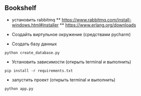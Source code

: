 ## Bookshelf

* установить rabbitmq
** https://www.rabbitmq.com/install-windows.html#installer
** https://www.erlang.org/downloads

* Создайть виртульное окружение (средствами pycharm)

* Создать базу данных
```shell script
python create_database.py
```

* Установить зависимости (открыть terminal и выполнить)
```shell script
pip install -r requirements.txt
```

* запустить проект (открыть terminal и выполнить)

```shell script
python app.py
```